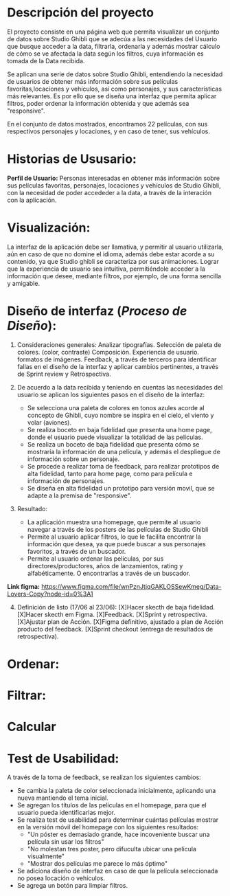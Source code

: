 # Descripción del proyecto
El proyecto consiste en una página web que permita visualizar un conjunto de datos sobre Studio Ghibli que se adecúa a las necesidades del Usuario que busque acceder a la data, filtrarla, ordenarla y además mostrar cálculo de cómo se ve afectada la data según los filtros, cuya información es tomada de la Data recibida.

Se aplican una serie de datos sobre Studio Ghibli, entendiendo la necesidad de usuarios de obtener más información sobre sus películas favoritas,locaciones y vehículos, así como personajes, y sus características más relevantes. Es por ello que se diseña una interfaz que permita aplicar filtros, poder ordenar la información obtenida y que además sea "responsive".

En el conjunto de datos mostrados, encontramos 22 películas, con sus respectivos personajes y locaciones, y en caso de tener, sus vehículos.

# Historias de Ususario:

**Perfil de Usuario:**
Personas interesadas en obtener más información sobre sus películas favoritas, personajes, locaciones y vehículos de Studio Ghibli, con la necesidad de poder accededer a la data, a través de la interación con la aplicación.

# Visualización:
La interfaz de la aplicación debe ser llamativa, y permitir al usuario utilizarla, aún en caso de que no domine el idioma, además debe estar acorde a su contenido, ya que Studio ghibli se caracteriza por sus animaciones.
Lograr que la experiencia de usuario sea intuitiva, permitiéndole acceder a la información que desee, mediante filtros, por ejemplo, de una forma sencilla y amigable.

# Diseño de interfaz (*Proceso de Diseño*):

1. Consideraciones generales:
   Analizar tipografías.
   Selección de paleta de colores. (color, contraste)
   Composición.
   Experiencia de usuario.
   formatos de imágenes.
   Feedback, a través de terceros para identificar fallas en el diseño de la interfaz y aplicar cambios pertinentes, a través de Sprint review y Retrospectiva.

2. De acuerdo a la data recibida y teniendo en cuentas las necesidades del usuario se aplican los siguientes pasos en el diseño de la interfaz:
	- Se selecciona una paleta de colores en tonos azules acorde al concepto de Ghibli, cuyo nombre se inspira en el cielo, el viento y volar (aviones).
	- Se realiza boceto en baja fidelidad que presenta una home page, donde el usuario puede visualizar la totalidad de las películas.
	- Se realiza un boceto de baja fidelidad que presenta cómo se mostraría la información de una película, y además el despliegue de información sobre un personaje.
	- Se procede a realizar toma de feedback, para realizar prototipos de alta fidelidad, tanto para home page, como para película e información de personajes.
	- Se diseña en alta fidelidad un prototipo para versión movil, que se adapte a la premisa de "responsive".

3. Resultado:
   - La aplicación muestra una homepage, que permite al usuario navegar a través de los posters de las películas de Studio Ghibli
   - Permite al usuario aplicar filtros, lo que le facilita encontrar la información que desea, ya que puede buscar a sus personajes favoritos, a través de un buscador.
   - Permite al usuario ordenar las películas, por sus directores/productores, años de lanzamientos, rating y alfabéticamente. O encontrarlas a través de un buscador.

**Link figma:**
https://www.figma.com/file/wnPznJtjqGAKLOSSewKmeg/Data-Lovers-Copy?node-id=0%3A1

4. Definición de listo (17/06 al 23/06):
	[X]Hacer skecth de baja fidelidad.
	[X]Hacer skecth em Figma.
	[X]Feedback.
	[X]Sprint y retrospectiva.
	[X]Ajustar plan de Acción.
	[X]Figma definitivo, ajustado a plan de Acción producto del feedback.
	[X]Sprint checkout (entrega de resultados de retrospectiva).

# Ordenar:

# Filtrar:

# Calcular

# Test de Usabilidad:
A través de la toma de feedback, se realizan los siguientes cambios:
- Se cambia la paleta de color seleccionada inicialmente, aplicando una nueva mantiendo el tema inicial.
- Se agregan los títulos de las películas en el homepage, para que el usuario pueda identificarlas mejor.
- Se realiza test de usabilidad para determinar cuántas películas mostrar en la versión móvil del homepage con los siguientes resultados:
	* "Un póster es demasiado grande, hace incoveniente buscar una película sin usar los filtros"
	* "No molestan tres poster, pero difuculta ubicar una película visualmente"
	* "Mostrar dos películas me parece lo más óptimo"
- Se adiciona diseño de interfaz en caso de que la película seleccionada no posea locación o vehículos.
- Se agrega un botón para limpiar filtros.